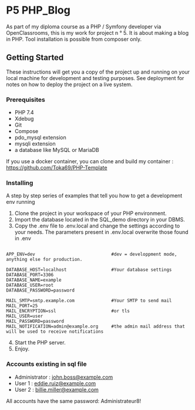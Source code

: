 # P5 PHP_Blog

As part of my diploma course as a PHP / Symfony developer via OpenClassrooms, this is my work for project n ° 5.
It is about making a blog in PHP. Tool installation is possible from composer only.

## Getting Started

These instructions will get you a copy of the project up and running on your local machine for development and testing purposes. See deployment for notes on how to deploy the project on a live system.

### Prerequisites

- PHP 7.4
- Xdebug 
- Git
- Compose
- pdo_mysql extension
- mysqli extension
- a database like MySQL or MariaDB

If you use a docker container, you can clone and build my container : https://github.com/Toka69/PHP-Template

### Installing

A step by step series of examples that tell you how to get a development env running

1) Clone the project in your workspace of your PHP environment. 
2) Import the database located in the SQL_demo directory in your DBMS.
3) Copy the .env file to .env.local and change the settings according to your needs. The parameters present in .env.local overwrite those found in .env

```

APP_ENV=dev                             #dev = developpment mode, anything else for production.

DATABASE_HOST=localhost                 #Your database settings
DATABASE_PORT=3306
DATABASE_NAME=example
DATABASE_USER=root
DATABASE_PASSWORD=password

MAIL_SMTP=smtp.example.com              #Your SMTP to send mail
MAIL_PORT=25
MAIL_ENCRYPTION=ssl                     #or tls
MAIL_USER=user
MAIL_PASSWORD=password
MAIL_NOTIFICATION=admin@example.org     #the admin mail address that will be used to receive notifications

```
4) Start the PHP server.
5) Enjoy.

### Accounts existing in sql file 

- Administrator : john.boss@example.com 
- User 1 : eddie.ruiz@example.com
- User 2 : billie.miller@example.com

All accounts have the same password: Administrateur8!
